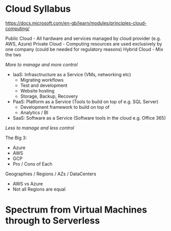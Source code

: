 # Cloud Syllabus

https://docs.microsoft.com/en-gb/learn/modules/principles-cloud-computing/

Public Cloud - All hardware and services managed by cloud provider (e.g. AWS, Azure)
Private Cloud - Computing resources are used exclusively by one company (could be needed for regulatory reasons)
Hybrid Cloud - Mix the two

*More to manage and more control*
- IaaS: Infrasctructure as a Service (VMs, networking etc)
  - Migrating workflows
  - Test and development
  - Website hosting
  - Storage, Backup, Recovery
- PaaS: Platform as a Service (Tools to build on top of e.g. SQL Server)
  - Development framework to build on top of
  - Analytics / BI
- SaaS: Software as a Service (Software tools in the cloud e.g. Office 365)

*Less to manage and less control*

The Big 3:
- Azure
- AWS
- GCP
- Pro / Cons of Each

Geographies / Regions / AZs / DataCenters
- AWS vs Azure
- Not all Regions are equal

# Spectrum from Virtual Machines through to Serverless



